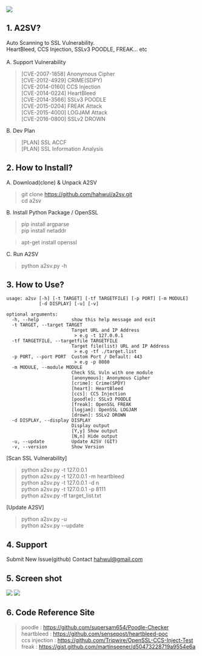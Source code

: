 <img src="https://cloud.githubusercontent.com/assets/13212227/26283701/dd5b48fe-3e67-11e7-8b54-96fb31c225b1.png">

## 1. A2SV?
Auto Scanning to SSL Vulnerability.<br>
HeartBleed, CCS Injection, SSLv3 POODLE, FREAK... etc <br>
<br>
A. Support Vulnerability<br>
> [CVE-2007-1858] Anonymous Cipher<br>
> [CVE-2012-4929] CRIME(SDPY)<br> 
> [CVE-2014-0160] CCS Injection<br>
> [CVE-2014-0224] HeartBleed<br>
> [CVE-2014-3566] SSLv3 POODLE<br>
> [CVE-2015-0204] FREAK Attack<br>
> [CVE-2015-4000] LOGJAM Attack<br>
> [CVE-2016-0800] SSLv2 DROWN<br>
 
B. Dev Plan<br>
> [PLAN] SSL ACCF<br>
> [PLAN] SSL Information Analysis<br>
 
## 2. How to Install?
A. Download(clone) & Unpack A2SV
> git clone https://github.com/hahwul/a2sv.git<br>
> cd a2sv<br>

B. Install Python Package / OpenSSL<br>
> pip install argparse<br>
> pip install netaddr<br>

> apt-get install openssl

C. Run A2SV<br>
> python a2sv.py -h

## 3. How to Use?

    usage: a2sv [-h] [-t TARGET] [-tf TARGETFILE] [-p PORT] [-m MODULE]
                [-d DISPLAY] [-u] [-v]

    optional arguments:
      -h, --help            show this help message and exit
      -t TARGET, --target TARGET
                            Target URL and IP Address
                             > e.g -t 127.0.0.1
      -tf TARGETFILE, --targetfile TARGETFILE
                            Target file(list) URL and IP Address
                             > e.g -tf ./target.list
      -p PORT, --port PORT  Custom Port / Default: 443
                             > e.g -p 8080
      -m MODULE, --module MODULE
                            Check SSL Vuln with one module
                            [anonymous]: Anonymous Cipher
                            [crime]: Crime(SPDY)
                            [heart]: HeartBleed
                            [ccs]: CCS Injection
                            [poodle]: SSLv3 POODLE
                            [freak]: OpenSSL FREAK
                            [logjam]: OpenSSL LOGJAM
                            [drown]: SSLv2 DROWN
      -d DISPLAY, --display DISPLAY
                            Display output
                            [Y,y] Show output
                            [N,n] Hide output
      -u, --update          Update A2SV (GIT)
      -v, --version         Show Version


[Scan SSL Vulnerability]<br>
> python a2sv.py -t 127.0.0.1<br>
> python a2sv.py -t 127.0.0.1 -m heartbleed<br>
> python a2sv.py -t 127.0.0.1 -d n<br>
> python a2sv.py -t 127.0.0.1 -p 8111<br>
> python a2sv.py -tf target_list.txt<br>

[Update A2SV]<br>
> python a2sv.py -u<br>
> python a2sv.py --update<br>

## 4. Support
Submit New Issue(github)
Contact hahwul@gmail.com
<br>

## 5. Screen shot
<img src="https://cloud.githubusercontent.com/assets/13212227/26360322/c67cc642-4012-11e7-9db3-31f25a94222d.png">
<img src="https://cloud.githubusercontent.com/assets/13212227/26360319/c6381718-4012-11e7-895f-87e5f42a8269.png">

## 6. Code Reference Site
> poodle : https://github.com/supersam654/Poodle-Checker<br>
> heartbleed : https://github.com/sensepost/heartbleed-poc<br>
> ccs injection : https://github.com/Tripwire/OpenSSL-CCS-Inject-Test<br>
> freak : https://gist.github.com/martinseener/d50473228719a9554e6a<br>


